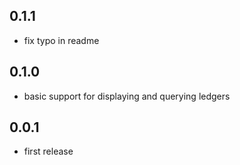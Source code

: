 ## 0.1.1
* fix typo in readme

## 0.1.0
* basic support for displaying and querying ledgers


## 0.0.1

* first release
